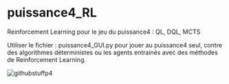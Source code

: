 # puissance4_RL
Reinforcement Learning pour le jeu du puissance4 : QL, DQL, MCTS

Utiliser le fichier : puissance4_GUI.py pour jouer au puissance4 seul, contre des algorithmes déterministes ou les agents entrainés avec des méthodes de Reinforcement Learning.

![githubstuffp4](https://user-images.githubusercontent.com/70916541/161789318-368579e9-dc3f-433d-a39a-c151d60ed0b6.png)
